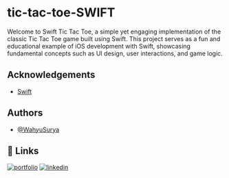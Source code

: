 # tic-tac-toe-SWIFT
Welcome to Swift Tic Tac Toe, a simple yet engaging implementation of the classic Tic Tac Toe game built using Swift. This project serves as a fun and educational example of iOS development with Swift, showcasing fundamental concepts such as UI design, user interactions, and game logic.

## Acknowledgements

 - [Swift](https://awesomeopensource.com/project/elangosundar/awesome-README-templates)


## Authors

- [@WahyuSurya](https://github.com/WahyuSuryaPutra)


## 🔗 Links
[![portfolio](https://img.shields.io/badge/my_portfolio-000?style=for-the-badge&logo=ko-fi&logoColor=white)](https://wahyusurya.site/)
[![linkedin](https://img.shields.io/badge/linkedin-0A66C2?style=for-the-badge&logo=linkedin&logoColor=white)](https://www.linkedin.com/in/i-wayan-wahyu-surya-putra-124703283/)


